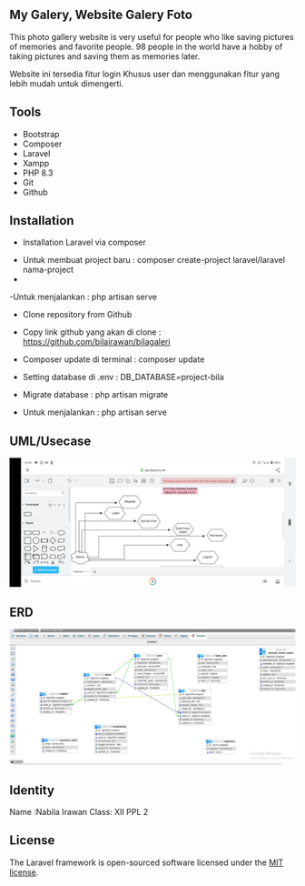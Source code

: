 ## My Galery, Website Galery Foto

This photo gallery website is very useful for people who like saving pictures of memories and favorite people. 98 people in the world have a hobby of taking pictures and saving them as memories later.

Website ini tersedia fitur login Khusus user dan menggunakan fitur yang lebih mudah untuk dimengerti.

## Tools 

- Bootstrap
- Composer
- Laravel
- Xampp
- PHP 8.3
- Git
- Github


## Installation

* Installation Laravel via composer
 - Untuk membuat project baru : composer create-project laravel/laravel nama-project
 - 
 -Untuk menjalankan : php artisan serve

* Clone repository from Github
 - Copy link github yang akan di clone : https://github.com/bilairawan/bilagaleri

 - Composer update di terminal : composer update

 - Setting database di .env : DB_DATABASE=project-bila

 - Migrate database : php artisan migrate

 - Untuk menjalankan : php artisan serve

## UML/Usecase
  ![alt text](https://github.com/bilairawan/bilagaleri/blob/main/public/img/usecase.jpg?raw=true)

## ERD
  ![alt text](https://github.com/bilairawan/bilagaleri/blob/main/public/img/ERD.png?raw=true)
  
## Identity

Name :Nabila Irawan
Class: XII PPL 2

## License

The Laravel framework is open-sourced software licensed under the [MIT license](https://opensource.org/licenses/MIT).
